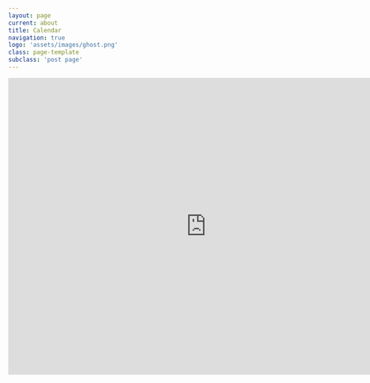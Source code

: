 ```yaml
---
layout: page
current: about
title: Calendar
navigation: true
logo: 'assets/images/ghost.png'
class: page-template
subclass: 'post page'
---
```


<iframe src="https://calendar.google.com/calendar/embed?title=InfosecIITR&amp;height=600&amp;wkst=2&amp;bgcolor=%23000000&amp;src=1shtgh45pa2bbptjt1ef374hro%40group.calendar.google.com&amp;color=%236B3304&amp;ctz=Asia%2FCalcutta" style="border-width:0" width="800" height="600" frameborder="0" scrolling="no"></iframe>
